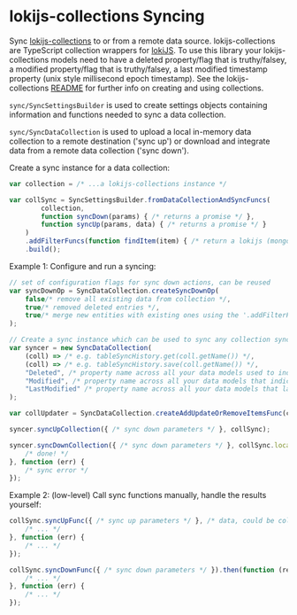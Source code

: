 lokijs-collections Syncing
==============

Sync [lokijs-collections](https://github.com/TeamworkGuy2/lokijs-collections) to or from a remote data source. lokijs-collections are TypeScript collection wrappers for [lokiJS](https://github.com/techfort/LokiJS). 
To use this library your lokijs-collections models need to have a deleted property/flag that is truthy/falsey, a modified property/flag that is truthy/falsey, a last modified timestamp property (unix style millisecond epoch timestamp).
See the lokijs-collections [README](https://github.com/TeamworkGuy2/lokijs-collections/blob/master/README.md) for further info on creating and using collections.

`sync/SyncSettingsBuilder` is used to create settings objects containing information and functions needed to sync a data collection.

`sync/SyncDataCollection` is used to upload a local in-memory data collection to a remote destination ('sync up') or download and integrate data from a remote data collection ('sync down').


Create a sync instance for a data collection:
```ts
var collection = /* ...a lokijs-collections instance */

var collSync = SyncSettingsBuilder.fromDataCollectionAndSyncFuncs(
		collection,
		function syncDown(params) { /* returns a promise */ },
		function syncUp(params, data) { /* returns a promise */ }
	)
	.addFilterFuncs(function findItem(item) { /* return a lokijs (mongoDB) style query object */ })
	.build();
```


Example 1: Configure and run a syncing:
```ts
// set of configuration flags for sync down actions, can be reused
var syncDownOp = SyncDataCollection.createSyncDownOp(
	false/* remove all existing data from collection */,
	true/* removed deleted entries */,
	true/* merge new entities with existing ones using the '.addFilterFuncs()' func to match entities */
);

// Create a sync instance which can be used to sync any collection sync instance up or down
var syncer = new SyncDataCollection(
	(coll) => /* e.g. tableSyncHistory.get(coll.getName()) */,
	(coll) => /* e.g. tableSyncHistory.save(coll.getName()) */,
	"Deleted", /* property name across all your data models used to indicate whether an entity is deleted */
	"Modified", /* property name across all your data models that indicates whether an entity has been modified since the last sync */
	"LastModified" /* property name across all your data models that last modified timestamps are stored in */
);

var collUpdater = SyncDataCollection.createAddUpdateOrRemoveItemsFunc(collSync, "Deleted", syncDownOp);

syncer.syncUpCollection({ /* sync down parameters */ }, collSync);

syncer.syncDownCollection({ /* sync down parameters */ }, collSync.localCollection, collSync.syncDownFunc, collUpdater).then(function () {
	/* done! */
}, function (err) {
	/* sync error */
});
```


Example 2: (low-level) Call sync functions manually, handle the results yourself:
```ts
collSync.syncUpFunc({ /* sync up parameters */ }, /* data, could be collection.data() */).then(function (results) {
	/* ... */
}, function (err) {
	/* ... */
});

collSync.syncDownFunc({ /* sync down parameters */ }).then(function (results) {
	/* ... */
}, function (err) {
	/* ... */
});
```
